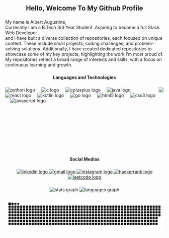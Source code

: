 <h2 align="center">Hello, Welcome To My Github Profile</h2>

###

<p align="left">My name is Albert Augustine, <br>Currecntly i am a B.Tech 3rd Year Student .Aspiring to become a full Stack Web Developer<br>and I have built a diverse collection of repositories, each focused on unique content. These include small projects, coding challenges, and problem-solving solutions. Additionally, I have created dedicated repositories to showcase some of my key projects, highlighting the work I’m most proud of. My repositories reflect a broad range of interests and skills, with a focus on continuous learning and growth.</p>

###

<h4 align="center">Languages and Technologies</h4>

###

<img align="right" height="200" src="https://media3.giphy.com/media/v1.Y2lkPTc5MGI3NjExcWVzMDNjNWV6c2NvZXo4cTU3enpzM3R3MGJ0Z3ZhcmplaWVtbzc2NyZlcD12MV9pbnRlcm5hbF9naWZfYnlfaWQmY3Q9Zw/HscDLzkO8EOTmgkhQP/giphy.gif"  />

###

<div align="left">
  <img src="https://cdn.jsdelivr.net/gh/devicons/devicon/icons/python/python-original.svg" height="50" alt="python logo"  />
  <img width="12" />
  <img src="https://cdn.jsdelivr.net/gh/devicons/devicon/icons/c/c-original.svg" height="50" alt="c logo"  />
  <img width="12" />
  <img src="https://cdn.jsdelivr.net/gh/devicons/devicon/icons/cplusplus/cplusplus-original.svg" height="50" alt="cplusplus logo"  />
  <img width="12" />
  <img src="https://cdn.jsdelivr.net/gh/devicons/devicon/icons/java/java-original.svg" height="50" alt="java logo"  />
  <img width="12" />
  <img src="https://cdn.jsdelivr.net/gh/devicons/devicon/icons/react/react-original.svg" height="50" alt="react logo"  />
  <img width="12" />
  <img src="https://cdn.jsdelivr.net/gh/devicons/devicon/icons/kotlin/kotlin-original.svg" height="50" alt="kotlin logo"  />
  <img width="12" />
  <img src="https://cdn.jsdelivr.net/gh/devicons/devicon/icons/go/go-original.svg" height="50" alt="go logo"  />
  <img width="12" />
  <img src="https://cdn.jsdelivr.net/gh/devicons/devicon/icons/html5/html5-original.svg" height="50" alt="html5 logo"  />
  <img width="12" />
  <img src="https://cdn.jsdelivr.net/gh/devicons/devicon/icons/css3/css3-original.svg" height="50" alt="css3 logo"  />
  <img width="12" />
  <img src="https://cdn.jsdelivr.net/gh/devicons/devicon/icons/javascript/javascript-original.svg" height="50" alt="javascript logo"  />
</div>

###

<br clear="both">

<h4 align="center">Social Medias</h4>

###

<div align="center">
  <a href="https://www.linkedin.com/in/albertaugustine1884/" target="_blank">
    <img src="https://raw.githubusercontent.com/maurodesouza/profile-readme-generator/master/src/assets/icons/social/linkedin/default.svg" width="52" height="40" alt="linkedin logo"  />
  </a>
  <a href="albertaugustine1884@gmail.com" target="_blank">
    <img src="https://raw.githubusercontent.com/maurodesouza/profile-readme-generator/master/src/assets/icons/social/gmail/default.svg" width="52" height="40" alt="gmail logo"  />
  </a>
  <a href="https://www.instagram.com/albert_augustine_yaknow/" target="_blank">
    <img src="https://raw.githubusercontent.com/maurodesouza/profile-readme-generator/master/src/assets/icons/social/instagram/default.svg" width="52" height="40" alt="instagram logo"  />
  </a>
  <a href="https://www.hackerrank.com/profile/PyroWarrior1884" target="_blank">
    <img src="https://raw.githubusercontent.com/maurodesouza/profile-readme-generator/master/src/assets/icons/social/hackerrank/default.svg" width="52" height="40" alt="hackerrank logo"  />
  </a>
  <a href="https://leetcode.com/u/albert_augustine/" target="_blank">
    <img src="https://img.icons8.com/?size=100&id=wDGo581Ea5Nf&format=png&color=000000" width="52" height="40" alt="leetcode logo"  />
  </a>
</div>

###

<div align="center">
  <img src="https://github-readme-stats.vercel.app/api?username=Pyro-Warrior-1884&hide_title=false&hide_rank=false&show_icons=true&include_all_commits=true&count_private=true&disable_animations=false&theme=dracula&locale=en&hide_border=false&order=1" height="150" alt="stats graph"  />
  <img src="https://github-readme-stats.vercel.app/api/top-langs?username=Pyro-Warrior-1884&locale=en&hide_title=false&layout=compact&card_width=320&langs_count=5&theme=dracula&hide_border=false&order=2" height="150" alt="languages graph"  />
</div>

###

<img src="https://raw.githubusercontent.com/Pyro-Warrior-1884/Pyro-Warrior-1884/output/snake.svg" alt="Snake animation" />

###

